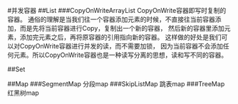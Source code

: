 #并发容器
##List
###CopyOnWriteArrayList
    CopyOnWrite容器即写时复制的容器。
    通俗的理解是当我们往一个容器添加元素的时候，不直接往当前容器添加，而是先将当前容器进行Copy，复制出一个新的容器，
    然后新的容器里添加元素，添加完元素之后，再将原容器的引用指向新的容器。
    这样做的好处是我们可以对CopyOnWrite容器进行并发的读，而不需要加锁，
    因为当前容器不会添加任何元素。所以CopyOnWrite容器也是一种读写分离的思想，读和写不同的容器。

##Set

##Map
###SegmentMap
    分段map
###SkipListMap
    跳表map
###TreeMap
    红黑树map

